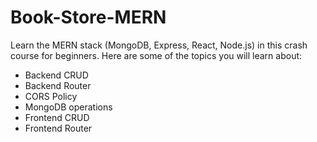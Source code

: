 # Book-Store-MERN

Learn the MERN stack (MongoDB, Express, React, Node.js) in this crash course for beginners. Here are some of the topics you will learn about:
- Backend CRUD
- Backend Router
- CORS Policy
- MongoDB operations
- Frontend CRUD 
- Frontend Router
